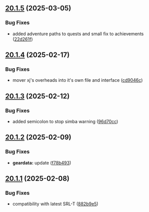 ## [20.1.5](https://github.com/Torwent/WaspLib/compare/v20.1.4...v20.1.5) (2025-03-05)


### Bug Fixes

* added adventure paths to quests and small fix to achievements ([22d261f](https://github.com/Torwent/WaspLib/commit/22d261fd69e1a82e6051b9f8d3834a0ae04ea542))



## [20.1.4](https://github.com/Torwent/WaspLib/compare/v20.1.3...v20.1.4) (2025-02-17)


### Bug Fixes

* mover xj's overheads into it's own file and interface ([cd9046c](https://github.com/Torwent/WaspLib/commit/cd9046c00095f179028e48a26b6e7ca9a71e7b35))



## [20.1.3](https://github.com/Torwent/WaspLib/compare/v20.1.2...v20.1.3) (2025-02-12)


### Bug Fixes

* added semicolon to stop simba warning ([96d70cc](https://github.com/Torwent/WaspLib/commit/96d70cce239c6abf7362f01f4cb53ee8a36a6db0))



## [20.1.2](https://github.com/Torwent/WaspLib/compare/v20.1.1...v20.1.2) (2025-02-09)


### Bug Fixes

* **geardata:** update ([f78b493](https://github.com/Torwent/WaspLib/commit/f78b49398921f6fbac63c9f8ecde3473a0649f12))



## [20.1.1](https://github.com/Torwent/WaspLib/compare/v20.1.0...v20.1.1) (2025-02-08)


### Bug Fixes

* compatibility with latest SRL-T ([882b9e5](https://github.com/Torwent/WaspLib/commit/882b9e56171ddb4037ddab009e509d5f23df3250))



